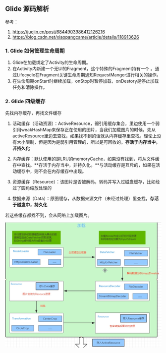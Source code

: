 ## Glide 源码解析



参考： 

1. https://juejin.cn/post/6844903986412126216
1. https://blog.csdn.net/xiaopangcame/article/details/118913626



### 1. Glide 如何管理生命周期

1. Glide在加载绑定了Activity的生命周期。
2. 在Activity内新建一个无UI的Fragment，这个特殊的Fragment持有一个  。通过Lifecycle在Fragment关键生命周期通知RequestManger进行相关的操作。
3. 在生命周期onStart时继续加载，onStop时暂停加载，onDestory是停止加载任务和清除操作。
   

### 2. Glide 四级缓存

先找内存缓存，再找文件缓存

1. 活动缓存（活动资源）：ActiveResource，弱引用缓存集合，里边使用一个弱引用weakHashMap来保存正在使用的图片，当我们加载图片的时候，先从activeResource里边去查找，如果找不到的话就从内存缓存里查找。理论上没有大小限制，但是因为是弱引用管理的，所以是可回收的。**存活于内存当中，非持久化**

2. 内存缓存：默认使用的是LRU的memoryCache，如果没有找到，将从文件缓存中查找。**存活于内存当中，非持久化。**与活动缓存是互斥的，如果在活动缓存中，则不会在内存缓存中出现。
3. 资源缓存（Resource）：该图片是否被解码，转码并写入过磁盘缓存，比如经过了圆角缩放处理的

4. 数据来源（Data）：原图缓存，从数据来源文件（未经过处理）里查找，**存活于磁盘中，持久化**



若这些缓存都找不到，会从网络上加载图片。

![图片加载过程](../../images/Android/Glide/图片加载过程.jpg)



